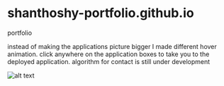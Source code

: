 # shanthoshy-portfolio.github.io
 portfolio

 instead of making the applications picture bigger I made different hover animation.
 click anywhere on the application boxes to take you to the deployed application.
 algorithm for contact is still under development

![alt text](https://github.com/shanthosh3/shanthoshy-portfolio.github.io/blob/images/APP.png)